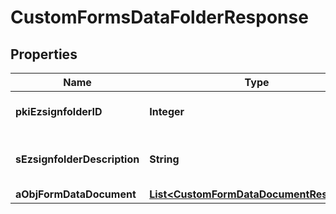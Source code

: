 

# CustomFormsDataFolderResponse

## Properties

Name | Type | Description | Notes
------------ | ------------- | ------------- | -------------
**pkiEzsignfolderID** | **Integer** | The unique ID of the Ezsignfolder | 
**sEzsignfolderDescription** | **String** | The description of the Ezsignfolder | 
**aObjFormDataDocument** | [**List&lt;CustomFormDataDocumentResponse&gt;**](CustomFormDataDocumentResponse.md) |  | 




